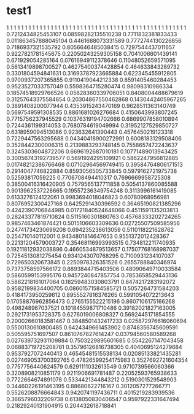 # test1
1
1
1
1
1
1
1
1
1
1
1
1
1
1
1
1
1
1
1
1
1
1
1
1
1
1
1
1
1
1
1
1
1
1
1
1
1
1
1
1
1
1
1
1
1
1
1
1
1
0.7212434825453107
0.08598282135510238
0.7711832381833433
0.011863457888045104
0.4461688073331589
0.7772744130226856
0.7186937321535792
0.8056646485038415
0.7297544437011657
0.9227821781545675
0.22050243259305158
0.7041006601439141
0.671929054285164
0.07616949112378646
0.11048052659571095
0.5613419898700527
0.46275400374428854
0.464633843289732
0.3301804594841631
0.31693787923665884
0.622345455912805
0.9700937207365855
0.9110419044212338
0.8591405460284453
0.9523527033757049
0.5598364715280474
0.98098310986334
0.18574518929766526
0.05828360339706051
0.8408004488679619
0.31257643375584654
0.20304867550462868
0.1430442405967265
0.3891408200077944
0.4353915243470169
0.9628511363140749
0.5697549591308535
0.8861681026276684
0.4150643993807245
0.7715756237945529
0.10376319194702666
0.6869907858010894
0.7244361199314053
0.7680784619049994
0.31952127529850727
0.6318959094513086
0.923632641390443
0.4576450219123318
0.7229447563295688
0.04340418900272991
0.6008183129508406
0.3528442300006315
0.2139883293748145
0.7558657472243637
0.3245303604872206
0.6696192687010181
0.10771489013943425
0.30056743192739577
0.5691924295109921
0.5862247956812885
0.01748212386766468
0.07102964569749415
0.39584764806171513
0.2914047746822884
0.8593056505733845
0.5979162721975738
0.52593817059225
0.7706708494410317
0.7696669958725308
0.38500416316420905
0.7579565137711858
0.5054137860085588
0.9013962537226665
0.19557236349754248
0.3113996161419085
0.6133276124122061
0.9983694018046823
0.60780968956981
0.8076952300427168
0.6425291430396592
0.36465190821385296
0.4242390706844985
0.01721840524648066
0.4511591135203813
0.28243377819710824
0.5115160301880763
0.45768333202724265
0.9857463461874421
0.5015106603309636
0.02725507509585956
0.24741734230699208
0.694235238613059
0.5110118221628762
0.254710140112001
0.9434801814647653
0.9551372012428367
0.22131204579003727
0.35468116993993515
0.734812211740935
0.19211812932038896
0.4660534879513657
0.17507768168987037
0.7254513081275454
0.9341243070768295
0.7100931234107037
0.729650320673845
0.2250978326351526
0.2655788840346974
0.7373758597566172
0.8893844715403506
0.48090649710033584
0.5860599153995176
0.9457240847857754
0.7853658529443136
0.5862218161017064
0.18259483030803791
0.6474217283192072
0.9582199834400705
0.08601571584585721
0.5057264731584203
0.4184173950259612
0.8955527816376265
0.5991054072213643
0.17058876962856473
0.2765155522215196
0.8607106175166268
0.498248967037521
0.10184559871710486
0.39182021827163005
0.2921731953728375
0.6276019006808327
0.5692445171854555
0.20002660183581467
0.3848501432417233
0.025872976616060694
0.5500130610800485
0.6424349661453902
0.8748356745609591
0.505595751697507
0.8610767827614247
0.03794560580589268
0.027639732931109884
0.7503229895601685
0.5542267147043458
0.06883719725208781
0.35796126816738305
0.4040695124279684
0.9537927072440413
0.46545481515538134
0.02085133821435281
0.027469053700392765
0.47826599254175983
0.3527692721604354
0.7757756440624579
0.6291111032613549
0.9710739566060366
0.3208908210851179
0.9211906691781487
0.22052593765938633
0.7722664674891078
0.5334421344843212
0.5190301529548903
0.34460226191463195
0.88680622716167
0.3012057277266771
0.5526208876664843
0.9420741197436711
0.4015219283939536
0.3665796032209738
0.6138050830406547
0.9597922331647494
0.21829240131904915
0.204432618718841
